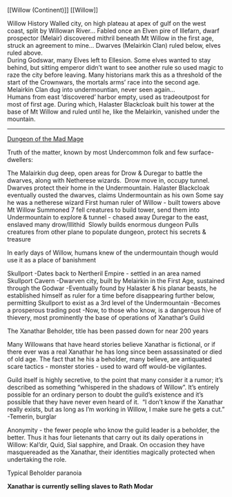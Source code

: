 [[Willow (Continent)]] [[Willow]]

Willow History
	Walled city, on high plateau at apex of gulf on the west coast, split by Willowan River… Fabled once an Elven pire of Illefarn, dwarf prospector (Melair) discovered mithril beneath Mt Willow in the first age, struck an agreement to mine… Dwarves (Melairkin Clan) ruled below, elves ruled above. <br> 
	During Godswar, many Elves left to Ellesion. Some elves wanted to stay behind, but sitting emperor didn’t want to see another rule so used magic to raze the city before leaving. Many historians mark this as a threshold of the start of the Crownwars, the mortals arms’ race into the second age. Melairkin Clan dug into undermountian, never seen again…<br> 
	Humans from east ‘discovered’ harbor empty, used as tradeoutpost for most of first age. During which, Halaster Blackcloak built his tower at the base of Mt Willow and ruled until he, like the Melairkin, vanished under the mountain. 

---

[Dungeon of the Mad Mage](http://anyflip.com/vbea/zsbi)

Truth of the matter, known by most Undercommon folk and few surface-dwellers:

The Malairkin dug deep, open areas for Drow & Duregar to battle the dwarves, along with Netherese wizards. 
Drow move in, occupy tunnel.
Dwarves protect their home in the Undermountain.
Halaster Blackcloak eventually ousted the dwarves, claims Undermountain as his own
	Some say he was a netherese wizard
	First human ruler of Willow - built towers above Mt Willow
	Summoned 7 fell creatures to build tower, send them into Undermountain to explore & tunnel - chased away Duregar to the east, enslaved many drow/Illithid 
	Slowly builds enormous dungeon
	Pulls creatures from other plane to populate dungeon, protect his secrets & treasure

In early days of Willow, humans knew of the undermountain though would use it as a place of banishment

Skullport
	-Dates back to Nertheril Empire - settled in an area named Skullport Cavern
	-Dwarven city, built by Melairkin in the First Age, sustained through the Godwar
	-Eventually found by Halaster & his planar beasts, he established himself as ruler for a time before disappearing further below, permitting Skullport to exist as a 3rd level of the Undermountain
	-Becomes a prosperous trading post
	-Now, to those who know, is a dangerous hive of thievery, most prominently the base of operations of Xanathar’s Guild

The Xanathar
Beholder, title has been passed down for near 200 years

Many Willowans that have heard stories believe Xanathar is fictional, or if there ever was a real Xanathar he has long since been assassinated or died of old age. The fact that he his a beholder, many believe, are antiquated scare tactics - monster stories - used to ward off would-be vigilantes.

Guild itself is highly secretive, to the point that many consider it a rumor; it’s described as something “whispered in the shadows of Willow”. It’s entirely possible for an ordinary person to doubt the guild’s existence and it’s possible that they have never even heard of it. 
	“I don’t know if the Xanathar really exists, but as long as I’m working in Willow, I make sure he gets a cut.” -Temerin, burglar

Anonymity - the fewer people who know the guild leader is a beholder, the better. Thus it has four lietenants that carry out its daily operations in Willow: Kal’dir, Quid, Sial sapphire, and Draak. On occasion they have masquereaded as the Xanathar, their identities magically protected when undertaking the role.

Typical Beholder paranoia

**Xanathar is currently selling slaves to Rath Modar**
